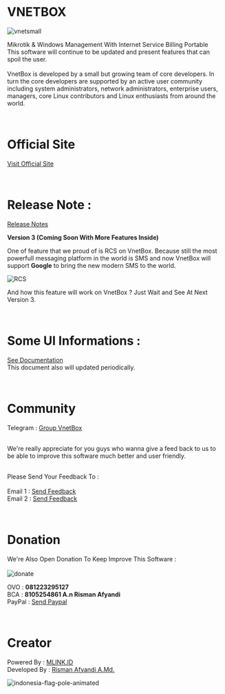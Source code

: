 # VNETBOX
![vnetsmall](https://github.com/RismanAfyandi/VNETBOX/assets/12500895/b9ee6fbf-c7e8-4ce7-9fd3-d9006e086ab6) 

Mikrotik &amp; Windows Management With Internet Service Billing Portable
<br>
This software will continue to be updated and present features that can spoil the user.
<br>
<br>
VnetBox is developed by a small but growing team of core developers. In turn the core developers are supported by an active user community including system administrators, network administrators, enterprise users, managers, core Linux contributors and Linux enthusiasts from around the world.

<br>

# Official Site
<a href="https://vnetbox.cloud/" target="_blank">Visit Official Site</a>

<br>

# Release Note : 
<a href="https://github.com/RismanAfyandi/VNETBOX/blob/main/RELEASE.md">Release Notes</a>

<b>Version 3 (Coming Soon With More Features Inside)</b> 

One of feature that we proud of is RCS on VnetBox. Because still the most powerfull messaging platform in the world is SMS and 
now VnetBox will support <b>Google</b> to bring the new modern SMS to the world.

![RCS](https://github.com/RismanAfyandi/VNETBOX/assets/12500895/1b6049ea-d737-4b35-856a-57c813b14108)

And how this feature will work on VnetBox ? Just Wait and See At Next Version 3.

<br>

# Some UI Informations : 
<a href="https://github.com/RismanAfyandi/VNETBOX/blob/main/UI.md">See Documentation</a><br>
This document also will updated periodically.

<br>

# Community
Telegram : <a href="https://t.me/vnetbox" target="_blank">Group VnetBox</a>

<br>
We're really appreciate for you guys who wanna give a feed back to us to be able to improve this software much better and user friendly.

<br>
<br>

Please Send Your Feedback To : <br><br>
Email 1 : <a href="mailto:rismanafyandi.90@outlook.com">Send Feedback</a><br>
Email 2 : <a href="mailto:rismanafyandi92@gmail.com">Send Feedback</a><br>

<br>

# Donation
We're Also Open Donation To Keep Improve This Software : <br><br>
![donate](https://github.com/RismanAfyandi/VNETBOX/assets/12500895/5109a67d-5cf3-4fe0-b5d1-cc22c34e8e04)

OVO : <b>081223295127</b><br>
BCA : <b>8105254861 A.n Risman Afyandi</b><br>
PayPal : <a href="https://paypal.me/rismanafyandi92" target="_blank">Send Paypal</a><br>

<br>

# Creator
Powered By :
<a href="https://mlink.id" target="_blank">MLINK.ID</a><br>
Developed By :
<a href="https://www.facebook.com/risman.afyandi.9" target="_blank">Risman Afyandi A.Md.</a>

![indonesia-flag-pole-animated](https://github.com/RismanAfyandi/VNETBOX/assets/12500895/ca70110a-1886-40f7-8253-0053ae8e227f)

